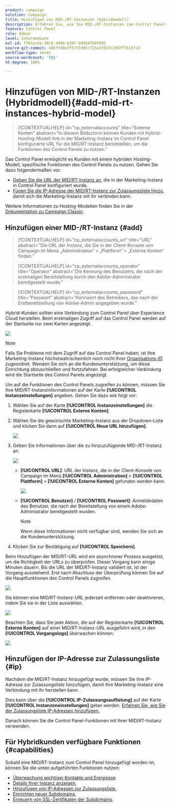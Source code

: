 ```yaml
---
product: campaign
solution: Campaign
title: Hinzufügen von MID-/RT-Instanzen (Hybridmodell)
description: Erfahren Sie, wie Sie MID-/RT-Instanzen zum Control Panel hinzufügen, wenn Sie ein Hybrid-Hosting-Modell verwenden.
feature: Control Panel
role: Admin
level: Intermediate
exl-id: ff64acbe-d8cb-499b-b20f-b0934fb0f695
source-git-commit: e8bffd8e7f571fd85c725adf837c2997f7615fcd
workflow-type: tm+mt
source-wordcount: '581'
ht-degree: 100%

---
```


# Hinzufügen von MID-/RT-Instanzen (Hybridmodell){#add-mid-rt-instances-hybrid-model}

>[!CONTEXTUALHELP]
>id="cp_externalaccounts"
>title="Externe Konten"
>abstract="In diesem Bildschirm können Kunden mit Hybrid-Hosting-Modell ihre in der Marketing-Instanz im Control Panel konfigurierte URL für die MID/RT-Instanz bereitstellen, um die Funktionen des Control Panels zu nutzen."

Das Control Panel ermöglicht es Kunden mit einem hybriden Hosting-Modell, spezifische Funktionen des Control Panels zu nutzen. Gehen Sie dazu folgendermaßen vor:

* [Geben Sie die URL der MID/RT-Instanz an](#add), die in der Marketing-Instanz in Control Panel konfiguriert wurde.
* [Fügen Sie die IP-Adresse der MID/RT-Instanz zur Zulassungsliste hinzu](#ip), damit sich die Marketing-Instanz mit ihr verbinden kann.

Weitere Informationen zu Hosting-Modellen finden Sie in der [Dokumentation zu Campaign Classic](https://experienceleague.adobe.com/docs/campaign-classic/using/installing-campaign-classic/architecture-and-hosting-models/hosting-models-lp/hosting-models.html?lang=de).

## Hinzufügen einer MID-/RT-Instanz {#add}

>[!CONTEXTUALHELP]
>id="cp_externalaccounts_url"
>title="URL"
>abstract="Die URL der Instanz, die Sie in der Client-Konsole von Campaign im Menü „Administration“ > „Plattform“ > „Externe Konten“ finden."

>[!CONTEXTUALHELP]
>id="cp_externalaccounts_operator"
>title="Operator"
>abstract="Die Kennung des Benutzers, die nach der erstmaligen Bereitstellung durch den Adobe-Administrator bereitgestellt wurde."

>[!CONTEXTUALHELP]
>id="cp_externalaccounts_password"
>title="Passwort"
>abstract="Kennwort des Betreibers, das nach der Erstbereitstellung von Adobe-Admin angegeben wurde."

Hybrid-Kunden sollten eine Verbindung zum Control Panel über Experience Cloud herstellen. Beim erstmaligen Zugriff auf das Control Panel werden auf der Startseite nur zwei Karten angezeigt.

![](assets/hybrid-homepage.png)

>[!NOTE]
>
>Falls Sie Probleme mit dem Zugriff auf das Control Panel haben, ist Ihre Marketing-Instanz höchstwahrscheinlich noch nicht Ihrer [Organisations-ID](https://experienceleague.adobe.com/docs/core-services/interface/administration/organizations.html?lang=de) zugeordnet. Wenden Sie sich an die Kundenunterstützung, um diese Einrichtung abzuschließen und fortzufahren. Bei erfolgreicher Verbindung wird die Startseite des Control Panels angezeigt.

Um auf die Funktionen des Control Panels zugreifen zu können, müssen Sie Ihre MID/RT-Instanzinformationen auf der Karte **[!UICONTROL Instanzeinstellungen]** angeben. Gehen Sie dazu wie folgt vor:

1. Wählen Sie auf der Karte **[!UICONTROL Instanzeinstellungen]** die Registerkarte **[!UICONTROL Externe Konten]**.

1. Wählen Sie die gewünschte Marketing-Instanz aus der Dropdown-Liste und klicken Sie dann auf **[!UICONTROL Neue URL hinzufügen]**.

   ![](assets/external-account-addbutton.png)

1. Geben Sie Informationen über die zu hinzuzufügende MID-/RT-Instanz an.

   ![](assets/external-account-add.png)

   * **[!UICONTROL URL]**: URL der Instanz, die in der Client-Konsole von Campaign im Menü **[!UICONTROL Administration]** > **[!UICONTROL Plattform]** > **[!UICONTROL Externe Konten]** gefunden werden kann.

     ![](assets/external-account-url.png)

   * **[!UICONTROL Benutzer]** / **[!UICONTROL Passwort]**: Anmeldedaten des Benutzer, die nach der Bereitstellung von einem Adobe-Administrator bereitgestellt wurden.

     >[!NOTE]
     >
     >Wenn diese Informationen nicht verfügbar sind, wenden Sie sich an die Kundenunterstützung.

1. Klicken Sie zur Bestätigung auf **[!UICONTROL Speichern]**.

Beim Hinzufügen der MID/RT-URL wird ein asynchroner Prozess ausgelöst, um die Richtigkeit der URLs zu überprüfen. Dieser Vorgang kann einige Minuten dauern. Bis die URL der MID/RT-Instanz validiert ist, ist der Vorgang ausstehend. Erst nach Abschluss der Überprüfung können Sie auf die Hauptfunktionen des Control Panels zugreifen.

![](assets/external-account-pending.png)

Sie können eine MID/RT-Instanz-URL jederzeit entfernen oder deaktivieren, indem Sie sie in der Liste auswählen.

![](assets/external-account-edit.png)

Beachten Sie, dass Sie jede Aktion, die auf der Registerkarte **[!UICONTROL Externe Konten]** auf einer MID/RT-Instanz-URL ausgeführt wird, in den **[!UICONTROL Vorgangslogs]** überwachen können:

![](assets/external-account-logs.png)

## Hinzufügen der IP-Adresse zur Zulassungsliste {#ip}

Nachdem die MID/RT-Instanz hinzugefügt wurde, müssen Sie ihre IP-Adresse zur Zulassungsliste hinzufügen, damit Ihre Marketing-Instanz eine Verbindung mit ihr herstellen kann.

Dies kann über die **[!UICONTROL IP-Zulassungsauflistung]** auf der Karte **[!UICONTROL Instanzeneinstellungen]** getan werden. [Erfahren Sie, wie Sie der Zulassungsliste IP-Adressen hinzufügen.](ip-allow-listing-instance-access.md)

Danach können Sie die Control Panel-Funktionen mit Ihrer MID/RT-Instanz verwenden.

## Für Hybridkunden verfügbare Funktionen {#capabilities}

Sobald eine MID/RT-Instanz zum Control Panel hinzugefügt worden ist, können Sie die unten aufgeführten Funktionen nutzen:

* [Überwachung wichtiger Kontakte und Ereignisse](../../service-events/service-events.md)
* [Details Ihrer Instanz anzeigen](../../instances-settings/using/instance-details.md),
* [Hinzufügen von IP-Adressen zur Zulassungsliste](../../instances-settings/using/ip-allow-listing-instance-access.md),
* [Einrichten neuer Subdomains](../../subdomains-certificates/using/setting-up-new-subdomain.md),
* [Erneuern von SSL-Zertifikaten der Subdomains](../../subdomains-certificates/using/renewing-subdomain-certificate.md).
